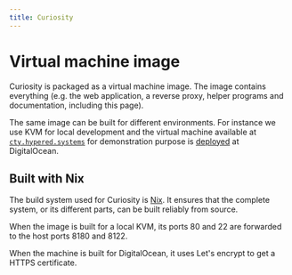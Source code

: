 ```yaml
---
title: Curiosity
---
```



# Virtual machine image

Curiosity is packaged as a virtual machine image. The image contains everything
(e.g. the web application, a reverse proxy, helper programs and documentation,
including this page).

The same image can be built for different environments. For instance we use KVM
for local development and the virtual machine available at
[`cty.hypered.systems`](//cty.hypered.systems) for demonstration purpose is
[deployed](/documentation/deployment) at DigitalOcean.

## Built with Nix

The build system used for Curiosity is [Nix](/documentation/nix). It ensures
that the complete system, or its different parts, can be built reliably from
source.

When the image is built for a local KVM, its ports 80 and 22 are forwarded to
the host ports 8180 and 8122.

When the machine is built for DigitalOcean, it uses Let's encrypt to get a
HTTPS certificate.
